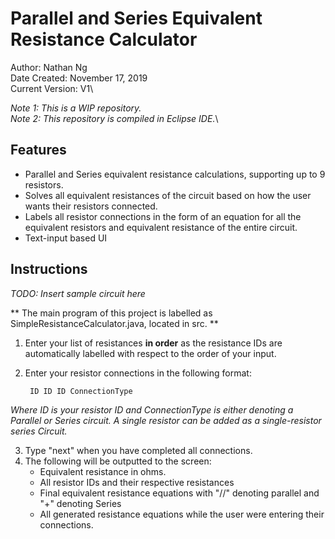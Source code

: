 # Parallel and Series Equivalent Resistance Calculator

Author: Nathan Ng\
Date Created: November 17, 2019\
Current Version: V1\

*Note 1: This is a WIP repository.*\
*Note 2: This repository is compiled in Eclipse IDE.*\

## Features

* Parallel and Series equivalent resistance calculations, supporting up to 9 resistors. 
* Solves all equivalent resistances of the circuit based on how the user wants their resistors connected.
* Labels all resistor connections in the form of an equation for all the equivalent resistors and equivalent resistance of the entire circuit.
* Text-input based UI


## Instructions

*TODO: Insert sample circuit here*


** The main program of this project is labelled as SimpleResistanceCalculator.java, located in src. **
1. Enter your list of resistances **in order** as the resistance IDs are automatically labelled with respect to the order of your input.
2. Enter your resistor connections in the following format:

		ID ID ID ConnectionType

  *Where ID is your resistor ID and ConnectionType is either denoting a Parallel or Series circuit. A single resistor can be added as a single-resistor series Circuit.*

3. Type "next" when you have completed all connections.
4. The following will be outputted to the screen:
	* Equivalent resistance in ohms.
	* All resistor IDs and their respective resistances
	* Final equivalent resistance equations with "//" denoting parallel and "+" denoting Series
	* All generated resistance equations while the user were entering their connections.